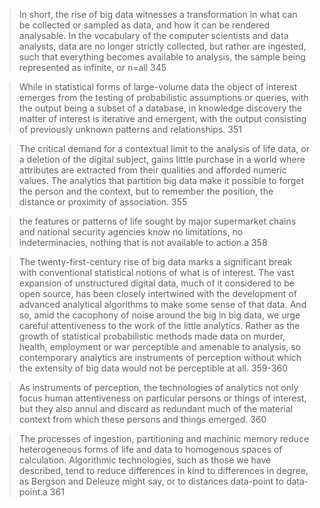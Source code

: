 > In short, the rise of big data witnesses a transformation in what can be collected or sampled as data, and how it can be rendered analysable. In the vocabulary of the computer scientists and data analysts, data are no longer strictly collected, but rather are ingested, such that everything  becomes available to analysis, the sample being represented as infinite, or n=all 345

>While in statistical forms of large-volume data the object of interest emerges from the testing of probabilistic assumptions or queries, with the output being a subset of a database, in knowledge discovery the matter of interest is iterative and emergent, with the output consisting of previously unknown patterns and relationships. 351

> The critical demand for a contextual limit to the analysis of life data, or a deletion of the digital subject, gains little purchase in a world where attributes are extracted from their qualities and afforded numeric values. The analytics that partition big data make it possible to forget the person and the context, but to remember the position, the distance or proximity of association. 355

> the features or patterns of life sought by major supermarket chains and national security agencies know no limitations, no indeterminacies, nothing that is not available to action.a 358

> The twenty-first-century rise of big data marks a significant break with conventional statistical notions of what is of interest. The vast expansion of unstructured digital data, much of it considered to be open source, has been closely intertwined with the development of advanced analytical algorithms to make some sense of that data. And so, amid the cacophony of noise around the big in big data, we urge careful attentiveness to the work of the little analytics. Rather as the growth of statistical probabilistic methods made data on murder, health, employment or war perceptible and amenable to analysis, so contemporary analytics are instruments of perception without which the extensity of big data would not be perceptible at all. 359-360

> As instruments of perception, the technologies of analytics not only focus human attentiveness on particular persons or things of interest, but they also annul and discard as redundant much of the material context from which these persons and things emerged. 360

>The processes of ingestion, partitioning and machinic memory reduce heterogeneous forms of life and data to homogenous spaces of calculation. Algorithmic technologies, such as those we have described, tend to reduce differences in kind to differences in degree, as Bergson and Deleuze might say, or to distances data-point to data-point.a 361
